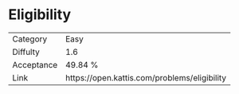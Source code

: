 # Eligibility

<table>
    <tr>
        <td>Category</td>
        <td>Easy</td>
    </tr>
    <tr>
        <td>Diffulty</td>
        <td>1.6</td>
    </tr>
    <tr>
        <td>Acceptance</td>
        <td>49.84 %</td>
    </tr>
    <tr>
        <td>Link</td>
        <td>https://open.kattis.com/problems/eligibility</td>
    </tr>
</table>